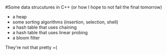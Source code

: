 #Some data strucutures in C++
(or how I hope to not fail the final tomorrow)

- a heap
- some sorting algorithms (insertion, selection, shell)
- a hash table that uses chaining
- a hash table that uses linear probing
- a bloom filter

They're not that pretty =(
